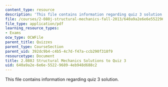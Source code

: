 ```yaml
---
content_type: resource
description: 'This file contains information regarding quiz 3 solution. '
file: /courses/2-080j-structural-mechanics-fall-2013/640a9a2e6e6e552296894eb948d688c2_MIT2_080JF13_Quiz_3_Sols.pdf
file_type: application/pdf
learning_resource_types:
- Exams
ocw_type: OCWFile
parent_title: Quizzes
parent_type: CourseSection
parent_uid: 392dc9b4-c4b5-4c7d-f47a-ccb290f318f9
resourcetype: Document
title: 2.080J Structural Mechanics Solutions to Quiz 3
uid: 640a9a2e-6e6e-5522-9689-4eb948d688c2
---
```

This file contains information regarding quiz 3 solution. 

